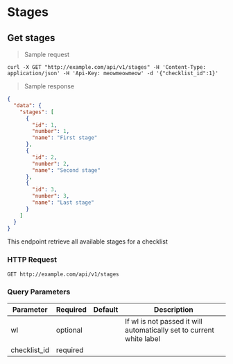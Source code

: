# Stages

## Get stages

> Sample request

```shell
curl -X GET "http://example.com/api/v1/stages" -H 'Content-Type: application/json' -H 'Api-Key: meowmeowmeow' -d '{"checklist_id":1}'
```

> Sample response

```json
{
  "data": {
    "stages": [
      {
        "id": 1,
        "number": 1,
        "name": "First stage"
      },
      {
        "id": 2,
        "number": 2,
        "name": "Second stage"
      },
      {
        "id": 3,
        "number": 3,
        "name": "Last stage"
      }
    ]
  }
}
```
This endpoint retrieve all available stages for a checklist

### HTTP Request

`GET http://example.com/api/v1/stages`

### Query Parameters

Parameter | Required | Default | Description
--------- | ------- | ------- | -----------
wl | optional | | If wl is not passed it will automatically set to current white label
checklist_id | required | |
